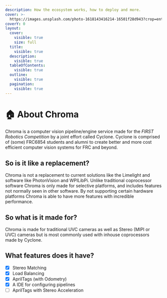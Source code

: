 ```yaml
---
description: How the ecosystem works, how to deploy and more.
cover: >-
  https://images.unsplash.com/photo-1618143416214-16501f28d943?crop=entropy&cs=srgb&fm=jpg&ixid=M3wxOTcwMjR8MHwxfHNlYXJjaHw3fHxsYXNlcnxlbnwwfHx8fDE2OTY4NjkwMDB8MA&ixlib=rb-4.0.3&q=85
coverY: 0
layout:
  cover:
    visible: true
    size: full
  title:
    visible: true
  description:
    visible: true
  tableOfContents:
    visible: true
  outline:
    visible: true
  pagination:
    visible: true
---
```


# 🏠 About Chroma

Chroma is a computer vision pipeline/engine service made for the _FIRST Robotics Competition_ by a joint effort called Cyclone. Cyclone is comprised of (some) FRC6854 students and alumni to create better and more cost efficient computer vision systems for FRC and beyond.

## So is it like a replacement?

Chroma is not a replacement to current solutions like the Limelight and software like PhotonVision and WPILibPi. Unlike traditional coprocessor software Chroma is only made for selective platforms, and includes features not normally seen in other software. By not supporting certain hardware platforms Chroma is able to have more features with incredible performance.&#x20;

## So what is it made for?

Chroma is made for traditional UVC cameras as well as Stereo (MIPI or UVC) cameras but is most commonly used with inhouse coprocessors made by Cyclone.

## What features does it have?

* [x] Stereo Matching
* [x] Load Balancing
* [x] AprilTags (with Odometry)
* [x] A IDE for configuring pipelines
* [ ] AprilTags with Stereo Acceleration
